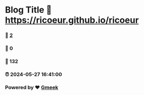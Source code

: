 # Blog Title :link: https://ricoeur.github.io/ricoeur 
### :page_facing_up: [2](https://ricoeur.github.io/ricoeur/tag.html) 
### :speech_balloon: 0 
### :hibiscus: 132 
### :alarm_clock: 2024-05-27 16:41:00 
### Powered by :heart: [Gmeek](https://github.com/Meekdai/Gmeek)
